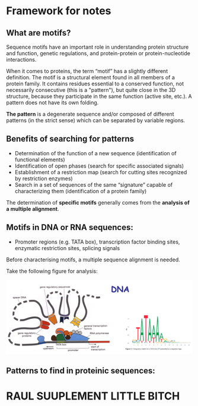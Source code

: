 # Framework for notes

## What are motifs?

Sequence motifs have an important role in understanding protein structure and function, genetic regulations, and protein-protein or protein-nucleotide interactions.

When it comes to proteins, the term “motif” has a slightly different definition. The motif is a structural element found in all members of a protein family. It contains residues essential to a conserved function, not necessarily consecutive (this is a "pattern"), but quite close in the 3D structure, because they participate in the same function (active site, etc.). A pattern does not have its own folding.

**The pattern** is a degenerate sequence and/or composed of different patterns (in the strict sense) which can be separated by variable regions.

## Benefits of searching for patterns

- Determination of the function of a new sequence (identification of functional elements)
- Identification of open phases (search for specific associated signals)
- Establishment of a restriction map (search for cutting sites recognized by restriction enzymes)
- Search in a set of sequences of the same “signature” capable of characterizing them (identification of a protein family)

The determination of **specific motifs** generally comes from the **analysis of a multiple alignment**.

## Motifs in DNA or RNA sequences:

- Promoter regions (e.g. TATA box), transcription factor binding sites, enzymatic restriction sites, splicing signals

Before characterising motifs, a multiple sequence alignment is needed.

Take the following figure for analysis:

![alt text](<Screenshot 2024-11-05 at 10.44.34.png>)

## Patterns to find in proteinic sequences:

# RAUL SUUPLEMENT LITTLE BITCH




